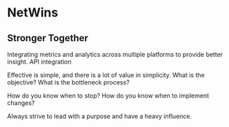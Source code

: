 # NetWins


## Stronger Together

Integrating metrics and analytics across multiple platforms to provide better insight.
API integration

Effective is simple, and there is a lot of value in simplicity. 
What is the objective? 
What is the bottleneck process? 

How do you know when to stop? How do you know when to implement changes?

Always strive to lead with a purpose and have a heavy influence.
